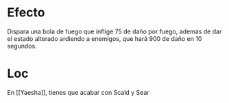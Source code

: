 # Efecto
  
Dispara una bola de fuego que inflige 75 de daño por fuego, además de dar el estado alterado ardiendo a enemigos, que hará 900 de daño en 10 segundos.
# Loc
En [[Yaesha]], tienes que acabar con Scald y Sear